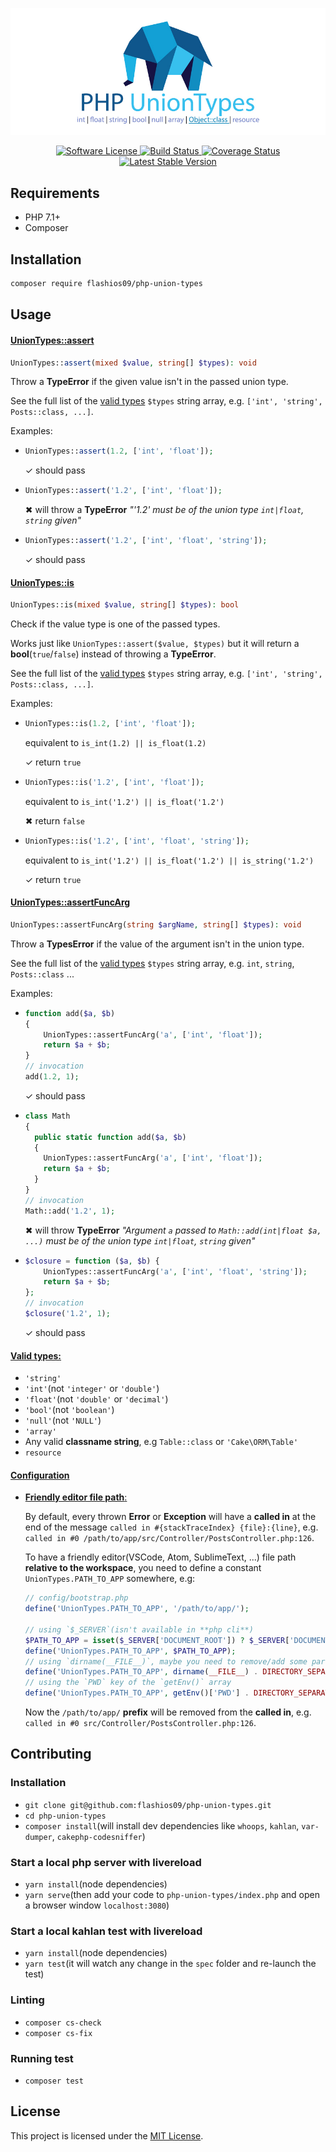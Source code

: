 ![PHP UnionTypes](assets/php-union-types.jpg "PHP UnionTypes")

<p align="center">
    <a href="LICENSE" target="_blank">
        <img alt="Software License" src="https://img.shields.io/badge/license-MIT-brightgreen.svg?style=flat-square">
    </a>
    <a href="https://travis-ci.org/cakephp/cakephp" target="_blank">
        <img alt="Build Status" src="https://img.shields.io/travis/flashios09/php-union-types/master.svg?style=flat-square">
    </a>
    <a href='https://coveralls.io/github/flashios09/php-union-types?branch=master' target="_blank">
        <img src='https://coveralls.io/repos/github/flashios09/php-union-types/badge.svg?branch=master' alt='Coverage Status'>
    </a>
    <a href="https://packagist.org/packages/cakephp/cakephp" target="_blank">
        <img alt="Latest Stable Version" src="https://img.shields.io/packagist/v/flashios09/php-union-types.svg?style=flat-square&label=stable">
    </a>
</p>

Requirements
------------------------------------------------------------------------------
- PHP 7.1+
- Composer

Installation
------------------------------------------------------------------------------
```bash
composer require flashios09/php-union-types
```

Usage
------------------------------------------------------------------------------
#### [UnionTypes::assert](#uniontypes-assert)

```php
UnionTypes::assert(mixed $value, string[] $types): void
```
Throw a **TypeError** if the given value isn't in the passed union type.

See the full list of the [valid types](#valid-types) `$types` string array, e.g. `['int', 'string', Posts::class, ...]`.

Examples:

- ```php
  UnionTypes::assert(1.2, ['int', 'float']);
  ```
  ✓ should pass

- ```php
  UnionTypes::assert('1.2', ['int', 'float']);
  ```
  ✖ will throw a **TypeError** *"'1.2' must be of the union type `int|float`, `string` given"*

- ```php
  UnionTypes::assert('1.2', ['int', 'float', 'string']);
  ```
  ✓ should pass

#### [UnionTypes::is](#uniontypes-is)

```php
UnionTypes::is(mixed $value, string[] $types): bool
```
Check if the value type is one of the passed types.

Works just like `UnionTypes::assert($value, $types)` but it will return a **bool**(`true`/`false`) instead of throwing a **TypeError**.

See the full list of the [valid types](#valid-types) `$types` string array, e.g. `['int', 'string', Posts::class, ...]`.

Examples:

- ```php
  UnionTypes::is(1.2, ['int', 'float']);
  ```
  equivalent to `is_int(1.2) || is_float(1.2)`

  ✓ return `true`

- ```php
  UnionTypes::is('1.2', ['int', 'float']);
  ```
  equivalent to `is_int('1.2') || is_float('1.2')`

  ✖ return `false`

- ```php
  UnionTypes::is('1.2', ['int', 'float', 'string']);
  ```
  equivalent to `is_int('1.2') || is_float('1.2') || is_string('1.2')`

  ✓ return `true`

#### [UnionTypes::assertFuncArg](#uniontypes-asserfuncarg)

```php
UnionTypes::assertFuncArg(string $argName, string[] $types): void
```
Throw a **TypesError** if the value of the argument isn't in the union type.

See the full list of the [valid types](#valid-types)  `$types` string array, e.g. `int`, `string`, `Posts::class` ...

Examples:

- ```php
  function add($a, $b)
  {
      UnionTypes::assertFuncArg('a', ['int', 'float']);
      return $a + $b;
  }
  // invocation
  add(1.2, 1);
  ```
  ✓ should pass

- ```php
  class Math
  {
    public static function add($a, $b)
    {
      UnionTypes::assertFuncArg('a', ['int', 'float']);
      return $a + $b;
    }
  }
  // invocation
  Math::add('1.2', 1);
  ```
  ✖ will throw **TypeError** *"Argument `a` passed to `Math::add(int|float $a, ...)` must be of the union type `int|float`, `string` given"*

- ```php
  $closure = function ($a, $b) {
      UnionTypes::assertFuncArg('a', ['int', 'float', 'string']);
      return $a + $b;
  };
  // invocation
  $closure('1.2', 1);
  ```
  ✓ should pass

#### [Valid types:](#valid-types)
- `'string'`
- `'int'`(not `'integer'` or `'double'`)
- `'float'`(not `'double'` or `'decimal'`)
- `'bool'`(not `'boolean'`)
- `'null'`(not `'NULL'`)
- `'array'`
- Any valid **classname string**, e.g `Table::class` or `'Cake\ORM\Table'`
- `resource`

#### [Configuration](#configuration)
- [**Friendly editor file path**:](#friendly-editor-file-path)

  By default, every thrown **Error** or **Exception** will have a **called in** at the end of the message `called in #{stackTraceIndex} {file}:{line}`, e.g. `called in #0 /path/to/app/src/Controller/PostsController.php:126`.

  To have a friendly editor(VSCode, Atom, SublimeText, ...) file path **relative to the workspace**, you need to define a constant `UnionTypes.PATH_TO_APP` somewhere, e.g:
  ```php
  // config/bootstrap.php
  define('UnionTypes.PATH_TO_APP', '/path/to/app/');

  // using `$_SERVER`(isn't available in **php cli**)
  $PATH_TO_APP = isset($_SERVER['DOCUMENT_ROOT']) ? $_SERVER['DOCUMENT_ROOT'] . DIRECTORY_SEPARATOR : '';
  define('UnionTypes.PATH_TO_APP', $PATH_TO_APP);
  // using `dirname(__FILE__)`, maybe you need to remove/add some parts, depending on the `__FILE__` location.
  define('UnionTypes.PATH_TO_APP', dirname(__FILE__) . DIRECTORY_SEPARATOR;
  // using the `PWD` key of the `getEnv()` array
  define('UnionTypes.PATH_TO_APP', getEnv()['PWD'] . DIRECTORY_SEPARATOR;
  ```
  Now the `/path/to/app/` **prefix** will be removed from the **called in**, e.g. `called in #0 src/Controller/PostsController.php:126`.

Contributing
------------------------------------------------------------------------------

### Installation

* `git clone git@github.com:flashios09/php-union-types.git`
* `cd php-union-types`
* `composer install`(will install dev dependencies like `whoops`, `kahlan`, `var-dumper`, `cakephp-codesniffer`)

### Start a local php server with livereload
* `yarn install`(node dependencies)
* `yarn serve`(then add your code to `php-union-types/index.php` and open a browser window `localhost:3080`)

### Start a local kahlan test with livereload
* `yarn install`(node dependencies)
* `yarn test`(it will watch any change in the `spec` folder and re-launch the test)

### Linting

* `composer cs-check`
* `composer cs-fix`

### Running test

* `composer test`


License
------------------------------------------------------------------------------
This project is licensed under the [MIT License](LICENSE.md).
